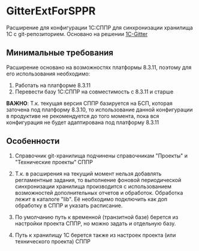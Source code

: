 # GitterExtForSPPR

Расширение для конфигурации 1С:СППР для синхронизации хранилища 1С с git-репозиторием.
Основано на решении [1C-Gitter](https://github.com/Stepa86/1C-Gitter)

## Минимальные требования

Расширение основано на возможностях платформы 8.3.11, поэтому для его использования необходимо:

1. Работать на платформе 8.3.11
1. Перевести базу 1С:СППР на совместимость с 8.3.11 и старше

**ВАЖНО**: Т.к. текущая версия СППР базируется на БСП, которая заточена под платформу 8.3.10, то использование данной конфигурации в продуктиве не рекомендуется до того момента, пока вся конфигурация не будет адаптирована под платформу 8.3.11

## Особенности

1. Справочник git-хранилища подчинены справочникам "Проекты" и "Технические проекты" СППР

1. Т.к. в расширения на текущий момент нельзя добавлять регламентные задания, то выполнение фоновой периодической синхронизации хранилища производится с использованием возможностей дополнительных отчетов и обработок.
Обработка лежит в каталоге "lib".
Её необходимо подключить как доп обработку в СППР и указать расписание.

1. По умолчанию путь к временной (транзитной базе) берется из настройки проекта СППР, но можно задать и отдельную базу.

1. Путь к хранилищу 1С берется также из настроек проекта (или технического проекта) СППР
